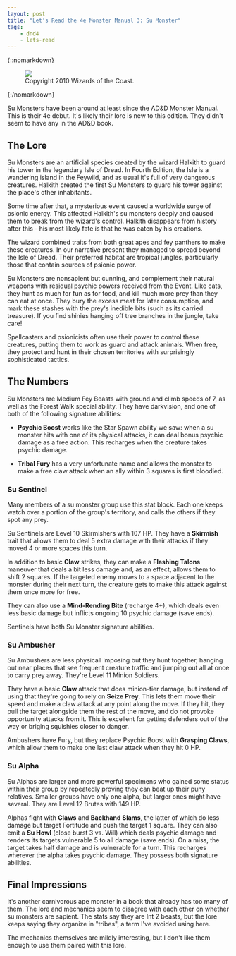 ```yaml
---
layout: post
title: "Let's Read the 4e Monster Manual 3: Su Monster"
tags:
    - dnd4
    - lets-read
---
```


{::nomarkdown}
<figure class="center">
  <img src="{{ "/assets/wir-mm3-4e-su-monster.png" | absolute_url }}"/>
  <figcaption>
    Copyright 2010 Wizards of the Coast.
  </figcaption>
</figure>
{:/nomarkdown}

Su Monsters have been around at least since the AD&D Monster Manual. This is
their 4e debut. It's likely their lore is new to this edition. They didn't seem
to have any in the AD&D book.

## The Lore

Su Monsters are an artificial species created by the wizard Halkith to guard his
tower in the legendary Isle of Dread. In Fourth Edition, the Isle is a wandering
island in the Feywild, and as usual it's full of very dangerous
creatures. Halkith created the first Su Monsters to guard his tower against the
place's other inhabitants.

Some time after that, a mysterious event caused a worldwide surge of psionic
energy. This affected Halkith's su monsters deeply and caused them to break from
the wizard's control. Halkith disappears from history after this - his most
likely fate is that he was eaten by his creations.

The wizard combined traits from both great apes and fey panthers to make these
creatures. In our narrative present they managed to spread beyond the Isle of
Dread. Their preferred habitat are tropical jungles, particularly those that
contain sources of psionic power.

Su Monsters are nonsapient but cunning, and complement their natural weapons
with residual psychic powers received from the Event. Like cats, they hunt as
much for fun as for food, and kill much more prey than they can eat at
once. They bury the excess meat for later consumption, and mark these stashes
with the prey's inedible bits (such as its carried treasure). If you find
shinies hanging off tree branches in the jungle, take care!

Spellcasters and psionicists often use their power to control these creatures,
putting them to work as guard and attack animals. When free, they protect and
hunt in their chosen territories with surprisingly sophisticated tactics.

## The Numbers

Su Monsters are Medium Fey Beasts with ground and climb speeds of 7, as well as
the Forest Walk special ability. They have darkvision, and one of both of the
following signature abilities:

- **Psychic Boost** works like the Star Spawn ability we saw: when a su monster
  hits with one of its physical attacks, it can deal bonus psychic damage as a
  free action. This recharges when the creature takes psychic damage.

- **Tribal Fury** has a very unfortunate name and allows the monster to make a
  free claw attack when an ally within 3 squares is first bloodied.

### Su Sentinel

Many members of a su monster group use this stat block. Each one keeps watch
over a portion of the group's territory, and calls the others if they spot any
prey.

Su Sentinels are Level 10 Skirmishers with 107 HP. They have a **Skirmish**
trait that allows them to deal 5 extra damage with their attacks if they moved
4 or more spaces this turn.

In addition to basic **Claw** strikes, they can make a **Flashing Talons**
maneuver that deals a bit less damage and, as an effect, allows them to shift 2
squares. If the targeted enemy moves to a space adjacent to the monster during
their next turn, the creature gets to make this attack against them once more
for free.

They can also use a **Mind-Rending Bite** (recharge 4+), which deals even less
basic damage but inflicts ongoing 10 psychic damage (save ends).

Sentinels have both Su Monster signature abilities.

### Su Ambusher

Su Ambushers are less physicall imposing but they hunt together, hanging out
near places that see frequent creature traffic and jumping out all at once to
carry prey away. They're Level 11 Minion Soldiers.

They have a basic **Claw** attack that does minion-tier damage, but instead of
using that they're going to rely on **Seize Prey**. This lets them move their
speed and make a claw attack at any point along the move. If they hit, they pull
the target alongside them the rest of the move, and do not provoke opportunity
attacks from it. This is excellent for getting defenders out of the way or
briging squishies closer to danger.

Ambushers have Fury, but they replace Psychic Boost with **Grasping Claws**,
which allow them to make one last claw attack when they hit 0 HP.

### Su Alpha

Su Alphas are larger and more powerful specimens who gained some status within
their group by repeatedly proving they can beat up their puny relatives. Smaller
groups have only one alpha, but larger ones might have several. They are Level
12 Brutes with 149 HP.

Alphas fight with **Claws** and **Backhand Slams**, the latter of which do less
damage but target Fortitude and push the target 1 square. They can also emit a
**Su Howl** (close burst 3 vs. Will) which deals psychic damage and renders its
targets vulnerable 5 to all damage (save ends). On a miss, the target takes half
damage and is vulnerable for a turn. This recharges wherever the alpha takes
psychic damage. They possess both signature abilities.

## Final Impressions

It's another carnivorous ape monster in a book that already has too many of
them. The lore and mechanics seem to disagree with each other on whether su
monsters are sapient. The stats say they are Int 2 beasts, but the lore keeps
saying they organize in "tribes", a term I've avoided using here.

The mechanics themselves are mildly interesting, but I don't like them enough to
use them paired with this lore.
